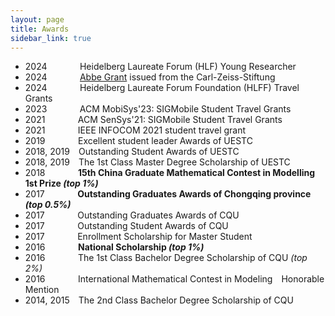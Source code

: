 ```yaml
---
layout: page
title: Awards
sidebar_link: true
---
```

* 2024&thinsp;&nbsp;&nbsp;&emsp;&emsp;&emsp;Heidelberg Laureate Forum (HLF) Young Researcher
* 2024&thinsp;&nbsp;&nbsp;&emsp;&emsp;&emsp;[Abbe Grant](https://www.heidelberg-laureate-forum.org/) issued from the Carl-Zeiss-Stiftung
* 2024&thinsp;&nbsp;&nbsp;&emsp;&emsp;&emsp;Heidelberg Laureate Forum Foundation (HLFF) Travel Grants
* 2023&thinsp;&nbsp;&nbsp;&emsp;&emsp;&emsp;ACM MobiSys'23: SIGMobile Student Travel Grants
* 2021&thinsp;&nbsp;&nbsp;&emsp;&emsp;&emsp;ACM SenSys'21: SIGMobile Student Travel Grants
* 2021&thinsp;&nbsp;&nbsp;&emsp;&emsp;&emsp;IEEE INFOCOM 2021 student travel grant
* 2019&thinsp;&nbsp;&nbsp;&emsp;&emsp;&emsp;Excellent student leader Awards of UESTC
* 2018, 2019&emsp;Outstanding Student Awards of UESTC
* 2018, 2019&emsp;The 1st Class Master Degree Scholarship of UESTC
* 2018&thinsp;&nbsp;&nbsp;&emsp;&emsp;&emsp;**15th China Graduate Mathematical Contest in Modelling&emsp;1st Prize *(top 1%)***
* 2017&thinsp;&nbsp;&nbsp;&emsp;&emsp;&emsp;**Outstanding Graduates Awards of Chongqing province *(top 0.5%)***
* 2017&thinsp;&nbsp;&nbsp;&emsp;&emsp;&emsp;Outstanding Graduates Awards of CQU
* 2017&thinsp;&nbsp;&nbsp;&emsp;&emsp;&emsp;Outstanding Student Awards of CQU
* 2017&thinsp;&nbsp;&nbsp;&emsp;&emsp;&emsp;Enrollment Scholarship for Master Student
* 2016&thinsp;&nbsp;&nbsp;&emsp;&emsp;&emsp;**National Scholarship *(top 1%)***
* 2016&thinsp;&nbsp;&nbsp;&emsp;&emsp;&emsp;The 1st Class Bachelor Degree Scholarship of CQU *(top 2%)*
* 2016&thinsp;&nbsp;&nbsp;&emsp;&emsp;&emsp;International Mathematical Contest in Modeling&emsp;Honorable Mention
* 2014, 2015&emsp;The 2nd Class Bachelor Degree Scholarship of CQU



